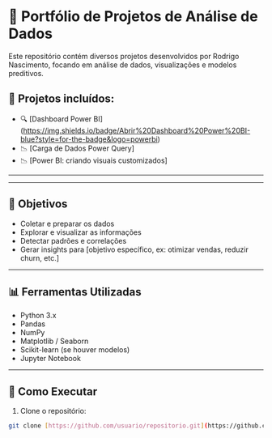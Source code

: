 # 🚀 Portfólio de Projetos de Análise de Dados

Este repositório contém diversos projetos desenvolvidos por Rodrigo Nascimento, focando em análise de dados, visualizações e modelos preditivos.

## 📂 Projetos incluídos:

- 🔍 [Dashboard Power BI] (https://img.shields.io/badge/Abrir%20Dashboard%20Power%20BI-blue?style=for-the-badge&logo=powerbi)
- 📉 [Carga de Dados Power Query]
- 📉 [Power BI: criando visuais customizados]
---


---

## 📌 Objetivos

- Coletar e preparar os dados
- Explorar e visualizar as informações
- Detectar padrões e correlações
- Gerar insights para [objetivo específico, ex: otimizar vendas, reduzir churn, etc.]

---

## 📊 Ferramentas Utilizadas

- Python 3.x
- Pandas
- NumPy
- Matplotlib / Seaborn
- Scikit-learn (se houver modelos)
- Jupyter Notebook

---

## 🚀 Como Executar

1. Clone o repositório:
```bash
git clone [https://github.com/usuario/repositorio.git](https://github.com/Rodriggo1987/Analises-De-Dados.git)

